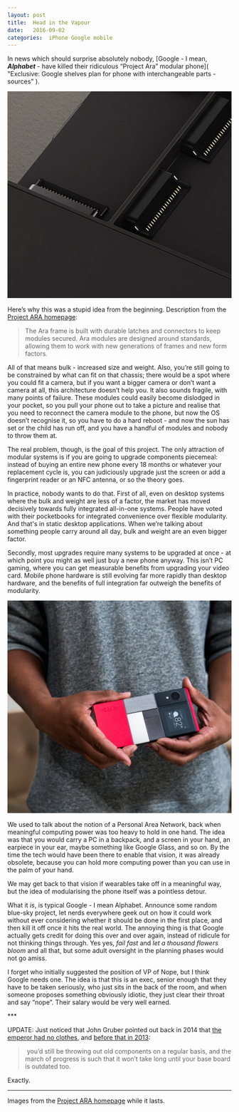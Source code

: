 ```yaml
---
layout: post
title:  Head in the Vapour 
date:   2016-09-02 
categories:  iPhone Google mobile 
---
```


In news which should surprise absolutely nobody, [Google - I mean, ***Alphabet*** - have killed their ridiculous “Project Ara” modular phone]( "Exclusive: Google shelves plan for phone with interchangeable parts - sources" ).

![](/images/unknown_filename.156.jpeg)

Here’s why this was a stupid idea from the beginning. Description from the [Project ARA homepage](<https://atap.Google.com/ara>):

> The Ara frame is built with durable latches and connectors to keep modules secured. Ara modules are designed around standards, allowing them to work with new generations of frames and new form factors.

All of that means bulk - increased size and weight. Also, you’re still going to be constrained by what can fit on that chassis; there would be a spot where you could fit a camera, but if you want a bigger camera or don’t want a camera at all, this architecture doesn’t help you. It also sounds fragile, with many points of failure. These modules could easily become dislodged in your pocket, so you pull your phone out to take a picture and realise that you need to reconnect the camera module to the phone, but now the OS doesn’t recognise it, so you have to do a hard reboot - and now the sun has set or the child has run off, and you have a handful of modules and nobody to throw them at.

The real problem, though, is the goal of this project. The only attraction of modular systems is if you are going to upgrade components piecemeal: instead of buying an entire new phone every 18 months or whatever your replacement cycle is, you can judiciously upgrade just the screen or add a fingerprint reader or an NFC antenna, or so the theory goes.

In practice, nobody wants to do that. First of all, even on desktop systems where the bulk and weight are less of a factor, the market has moved decisively towards fully integrated all-in-one systems. People have voted with their pocketbooks for integrated convenience over flexible modularity. And that's in static desktop applications. When we’re talking about something people carry around all day, bulk and weight are an even bigger factor.

Secondly, most upgrades require many systems to be upgraded at once - at which point you might as well just buy a new phone anyway. This isn’t PC gaming, where you can get measurable benefits from upgrading your video card. Mobile phone hardware is still evolving far more rapidly than desktop hardware, and the benefits of full integration far outweigh the benefits of modularity.

![](/images/unknown_filename.157.jpeg)

We used to talk about the notion of a Personal Area Network, back when meaningful computing power was too heavy to hold in one hand. The idea was that you would carry a PC in a backpack, and a screen in your hand, an earpiece in your ear, maybe something like Google Glass, and so on. By the time the tech would have been there to enable that vision, it was already obsolete, because you can hold more computing power than you can use in the palm of your hand.

We may get back to that vision if wearables take off in a meaningful way, but the idea of modularising the phone itself was a pointless detour. 

What it *is*, is typical Google - I mean Alphabet. Announce some random blue-sky project, let nerds everywhere geek out on how it could work without ever considering whether it should be done in the first place, and then kill it off once it hits the real world. The annoying thing is that Google actually gets credit for doing this over and over again, instead of ridicule for not thinking things through. Yes yes, *fail fast* and *let a thousand flowers bloom* and all that, but some adult oversight in the planning phases would not go amiss.

I forget who initially suggested the position of VP of Nope, but I think Google needs one. The idea is that this is an exec, senior enough that they have to be taken seriously, who just sits in the back of the room, and when someone proposes something obviously idiotic, they just clear their throat and say “nope”. Their salary would be very well earned.

*** 

UPDATE: Just noticed that John Gruber pointed out back in 2014 that [the emperor had no clothes](http://daringfireball.net/linked/2014/04/15/project-ara "Daring Fireball - DIETER BOHN OF THE VERGE PROFILES PROJECT ARA, GOOGLE’S MODULAR PHONE PROJECT" ), and [before that in 2013](http://daringfireball.net/linked/2013/09/15/phonebloks "Daring Fireball - PHONEBLOKS" ):

> you’d still be throwing out old components on a regular basis, and the march of progress is such that it won’t take long until your base board is outdated too.

Exactly.

***

Images from the [Project ARA homepage](<https://atap.Google.com/ara>) while it lasts.